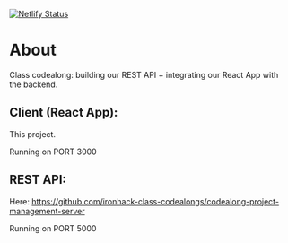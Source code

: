 
[![Netlify Status](https://api.netlify.com/api/v1/badges/604dce46-aeed-4229-b10c-8f7a490bca86/deploy-status)](https://app.netlify.com/sites/m3-deployment-test/deploys)


# About

Class codealong: building our REST API + integrating our React App with the backend.

## Client (React App):

This project.

Running on PORT 3000


## REST API:

Here: https://github.com/ironhack-class-codealongs/codealong-project-management-server

Running on PORT 5000


